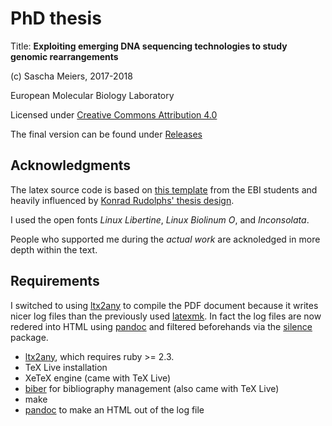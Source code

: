 # PhD thesis

Title: **Exploiting emerging DNA sequencing technologies to study genomic rearrangements**

(c) Sascha Meiers, 2017-2018

European Molecular Biology Laboratory

Licensed under [Creative Commons Attribution 4.0](https://creativecommons.org/licenses/by/4.0/)

The final version can be found under [Releases](https://github.com/meiers/thesis/releases/tag/printed)

## Acknowledgments

The latex source code is based on [this template](https://github.com/EBI-predocs/latex-thesis) from the EBI students and heavily influenced by [Konrad Rudolphs' thesis design](https://github.com/klmr/thesis). 

I used the open fonts *Linux Libertine*, *Linux Biolinum O*, and *Inconsolata*.

People who supported me during the *actual work* are acknoledged in more depth within the text.

## Requirements
I switched to using [ltx2any](https://github.com/reitzig/ltx2any) to compile the PDF document because it writes nicer log files than the previously used [latexmk](http://mg.readthedocs.io/latexmk.html). In fact the log files are now redered into HTML using [pandoc](https://pandoc.org/) and filtered beforehands via the [silence](https://ctan.org/pkg/silence) package. 

 * [ltx2any](https://github.com/reitzig/ltx2any), which requires ruby >= 2.3.
 * TeX Live installation
 * XeTeX engine (came with TeX Live)
 * [biber](http://biblatex-biber.sourceforge.net/) for bibliography management (also came with TeX Live)
 * make
 * [pandoc](https://pandoc.org/) to make an HTML out of the log file



